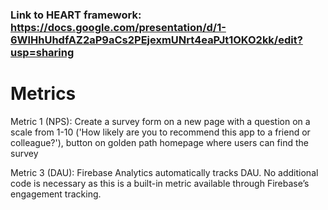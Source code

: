 ### Link to HEART framework: https://docs.google.com/presentation/d/1-6WlHhUhdfAZ2aP9aCs2PEjexmUNrt4eaPJt1OKO2kk/edit?usp=sharing


# Metrics

Metric 1 (NPS): Create a survey form on a new page with a question on a scale from 1-10 ('How likely are you to recommend this app to a friend or colleague?'), button on golden path homepage where users can find the survey

Metric 3 (DAU): Firebase Analytics automatically tracks DAU. No additional code is necessary as this is a built-in metric available through Firebase’s engagement tracking.
